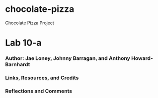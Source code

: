 # chocolate-pizza
Chocolate Pizza Project

# Lab 10-a

### Author: Jae Loney, Johnny Barragan, and Anthony Howard-Barnhardt

### Links, Resources, and Credits

### Reflections and Comments